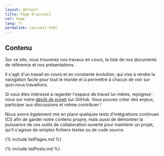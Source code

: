 ```yaml
---
layout: default
title: Page d'accueil
ref: home
lang: fr
permalink: /accueil.html
---
```


## Contenu

Sur ce site, vous trouverez nos travaux en cours, la liste de nos documents de référence et nos présentations.

Il s'agit d'un travail en cours et en constante évolution, qui vise à rendre la navigation facile pour tout le monde et à permettre à chacun de voir sur quoi nous travaillons.

Si vous êtes intéressé à regarder l'espace de travail lui-même, rejoignez-nous sur notre [dépôt de projet](https://github.com/sara-sabr/ITStrategy) sur GitHub.
Vous pouvez créer des enjeux, participer aux discussions et même contribuer !

Nous avons également mis en place quelques tests d'intégrations continues (CI) afin de garder notre contenu propre, mais aussi de démontrer la puissance de ces outils de collaboration ouverte pour maintenir un projet, qu'il s'agisse de simples fichiers textes ou de code source.

{% include listPages.md %}

{% include listPosts.md %}
